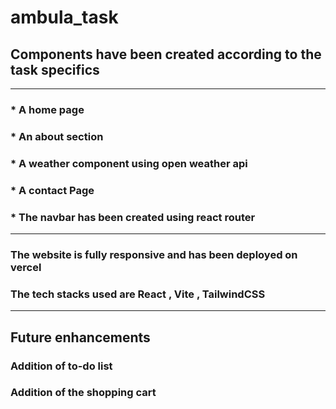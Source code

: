 # ambula_task
## Components have been created according to the task specifics
***
### * A home page
### * An about section
### * A weather component using open weather api
### *  A contact Page 
### * The navbar has been created using react router
***
### The website is fully responsive and has been deployed on vercel

### The tech stacks used are React , Vite , TailwindCSS
***
## Future enhancements
### Addition of to-do list
### Addition of the shopping cart
